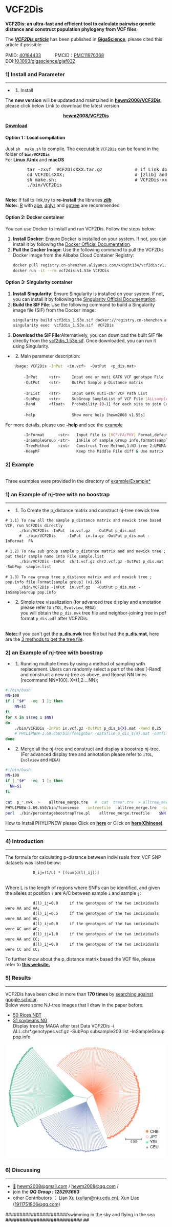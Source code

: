 # VCF2Dis
<b>VCF2Dis: an ultra-fast and efficient tool to calculate pairwise genetic distance and construct population phylogeny from VCF files</b>

The <i><b>[VCF2Dis article](https://doi.org/10.1093/gigascience/giaf032)</b></i> has been published in <b> [GigaScience](https://doi.org/10.1093/gigascience/giaf032)</b>, please cited this article if possible


PMID: [40184433](https://pubmed.ncbi.nlm.nih.gov/40184433/)   &nbsp;&nbsp;&nbsp;&nbsp;&nbsp;&nbsp;&nbsp;&nbsp;&nbsp;    PMCID：[PMC11970368](https://pmc.ncbi.nlm.nih.gov/articles/PMC11970368/)    &nbsp;&nbsp;&nbsp;&nbsp;&nbsp;&nbsp;&nbsp;&nbsp;&nbsp;     DOI:[10.1093/gigascience/giaf032](https://doi.org/10.1093/gigascience/giaf032) 

###  1) Install and Parameter
------------

* 1) Install

The <b>new version</b> will be updated and maintained in <b>[hewm2008/VCF2Dis](https://github.com/hewm2008/VCF2Dis)</b>, please click below Link to download the latest version
</br><p align="center"><b>[hewm2008/VCF2Dis](https://github.com/hewm2008/VCF2Dis)</b></p>
<b> [Download](https://github.com/hewm2008/VCF2Dis/archive/v1.55.tar.gz) </b>

#### Option 1 :   Local compilation
Just `sh  make.sh`  to compile. The executable `VCF2Dis` can be found in the folder of <b>`bin/VCF2Dis`</b>
  </br> For <b>Linux /Unix </b> and <b>macOS</b>
  <pre>
        tar -zxvf  VCF2DisXXX.tar.gz            # if Link do not work ,Try <b>re-install</b> [zlib]library
        cd VCF2DisXXX;                          # [zlib] and copy them to the library Dir
        sh make.sh;                             # VCF2Dis-xx/src/include/zlib
        ./bin/VCF2Dis
  </pre>
  
**Note:** If fail to link,try to <b>re-install</b> the libraries [**_zlib_**](https://zlib.net/)
</br>**Note:**: [R](https://www.r-project.org/) with [ape](https://cran.r-project.org/web/packages/ape/index.html), [dplyr](https://cran.r-project.org/web/packages/dplyr/index.html) and  [ggtree](https://www.bioconductor.org/packages/release/bioc/html/ggtree.html) are recommended

#### Option 2: Docker container
You can use Docker to install and run VCF2Dis. Follow the steps below:
1. **Install Docker**: Ensure Docker is installed on your system. If not, you can install it by following the [Docker Official Documentation](https://docs.docker.com/get-docker/).
2. **Pull the Docker Image**: Use the following command to pull the VCF2Dis Docker image from the Alibaba Cloud Container Registry:
    ```sh
    docker pull registry.cn-shenzhen.aliyuncs.com/knight134/vcf2dis:v1.53e    ##  Docker image from the Alibaba Cloud Container Registry
    docker run -it --rm vcf2dis:v1.53e VCF2Dis                                ## After pulling the image, you can run the containe
    ```
#### Option 3: Singularity container   
1. **Install Singularity**: Ensure Singularity is installed on your system. If not, you can install it by following the [Singularity Official Documentation](https://sylabs.io/guides/3.5/user-guide/).
2. **Build the SIF File**: Use the following command to build a Singularity image file (SIF) from the Docker image:
    ```sh
    singularity build vcf2dis_1.53e.sif docker://registry.cn-shenzhen.aliyuncs.com/knight134/vcf2dis:v1.53e   # you can download follows 
    singularity exec  vcf2dis_1.53e.sif  VCF2Dis
    ```
3. **Download the SIF File**:Alternatively, you can download the built SIF file directly from the [vcf2dis_1.53e.sif](https://github.com/hewm2008/VCF2Dis/releases/download/v1.53/vcf2dis_1.53e.sif). Once downloaded, you can run it using Singularity.

* 2)  Main parameter description:
```sh
	Usage: VCF2Dis -InPut  <in.vcf>  -OutPut  <p_dis.mat>

		-InPut     <str>     Input one or muti GATK VCF genotype File
		-OutPut    <str>     OutPut Sample p-Distance matrix

		-InList    <str>     Input GATK muti-chr VCF Path List
		-SubPop    <str>     SubGroup SampleList of VCF File [ALLsample]
		-Rand      <float>   Probability (0-1] for each site to join Calculation [1]

		-help                Show more help [hewm2008 v1.55s]

 ```
For more details, please use <b>-help </b> and see the [example](https://github.com/hewm2008/VCF2Dis/blob/main/example)
```sh
		-InFormat      <str>   Input File is [VCF/FA/PHY] Format,defaut: [VCF]
		-InSampleGroup <str>   InFile of sample Group info,format(sample groupA)
		-TreeMethod    <int>   Construct Tree Method,1:NJ-tree 2:UPGMA-tree [1]
		-KeepMF                Keep the Middle File diff & Use matrix
```


### 2) Example
</br> Three examples were provided in the directory of [example/Example*](https://github.com/hewm2008/VCF2Dis/blob/main/example)

###  1) an Example of nj-tree with no boostrap
------------

* 1) To Create the p_distance matrix and construct nj-tree newick tree

```
# 1.1) To new all the sample p_distance matrix and newick tree based VCF, run VCF2Dis directly
      ./bin/VCF2Dis	-InPut	in.vcf.gz	-OutPut p_dis.mat
      #  ./bin/VCF2Dis     -InPut  in.fa.gz	-OutPut p_dis.mat -InFormat  FA

# 1.2) To new sub group sample p_distance matrix and and newick tree ; put their sample name into File sample.list
      ./bin/VCF2Dis	-InPut	chr1.vcf.gz chr2.vcf.gz	-OutPut p_dis.mat  -SubPop  sample.list

# 1.3) To new group tree p_distance matrix and and newick tree ; pop.info file Format[sample group] (v1.55)
      ./bin/VCF2Dis	-InPut	in.vcf.gz	-OutPut p_dis.mat -InSampleGroup pop.info

```

* 2) Simple tree visualization  (for advanced tree display and annotation please refer  to `iTOL`, `Evolview`, `MEGA`)
 </br>you will obtain the `p_dis.nwk` tree file and neighbor-joining tree in pdf format `p_dis.pdf` after VCF2Dis. 

 </br>**Note:**:if you can't get the <b>p_dis.nwk</b> tree file but had the <b>p_dis.mat</b>, here are the [3 methods to get the tree file](https://github.com/hewm2008/VCF2Dis/blob/main/OtherWay2ConstructTree.md).


###  2) an Example of nj-tree with boostrap

* 1) Running multiple times by using  a method of sampling with replacement.
Users can randomly select  a part of the sites [-Rand] and construct a new nj-tree as above, and Repeat NN times [recommand NN=100]. X=(1,2....NN);

```sh
#!/bin/bash
NN=100
if [ "$#"  -eq  1 ]; then
	NN=$1
fi
for X in $(seq 1 $NN)
do
	./bin/VCF2Dis -InPut in.vcf.gz -OutPut p_dis_${X}.mat -Rand 0.25
    # PHYLIPNEW-3.69.650/bin/fneighbor -datafile p_dis_${X}.mat -outfile tree.out1_${X}.txt -matrixtype s -treetype n -outtreefile tree.out2_${X}.tre
done
```
* 2) Merge all the nj-tree and construct  and display a boostrap nj-tree. (For advanced display tree and annotation please refer to `iTOL`, `Evolview` and `MEGA`)

```sh
#!/bin/bash
NN=100
if [ "$#"  -eq  1 ]; then
  NN=$1
fi

cat  p_*.nwk  >    alltree_merge.tre   #  cat  tree*.tre  > alltree_merge.tre
PHYLIPNEW-3.69.650/bin/fconsense   -intreefile   alltree_merge.tre  -outfile out  -treeprint Y
perl  ./bin/percentageboostrapTree.pl    alltree_merge.treefile    $NN    Final_boostrap.tre  # NN is the input number

```
How to Install PHYLIPNEW please Click on <b> [here](https://github.com/hewm2008/VCF2Dis/blob/main/Install.NJ.en.md)</b> or Click on <b>[here(Chinese)](https://github.com/hewm2008/VCF2Dis/blob/main/Install.NJ.cn.md)</b>

------------
###  4) Introduction
------------
The formula for calculating p-distance between indivisuals from VCF SNP datasets was listed below:  

                D_ij=(1/L) * [(sum(d(l)_ij))]

  </br> Where L is the length of regions where SNPs can be identified, and given the alleles at position `l` are A/C between sample `i` and sample `j`:
```
            d(l)_ij=0.0     if the genotypes of the two individuals were AA and AA;
            d(l)_ij=0.5     if the genotypes of the two individuals were AA and AC;
            d(l)_ij=0.0     if the genotypes of the two individuals were AC and AC;
            d(l)_ij=1.0     if the genotypes of the two individuals were AA and CC;
            d(l)_ij=0.0     if the genotypes of the two individuals were CC and CC;
```
To further know about the p_distance matrix based the VCF file, please refer to <b>[this website.](https://phylipweb.github.io/phylip/doc/distance.html)</b>
###  5) Results
------------
VCF2Dis have been cited in more than <b> 170 times </b> by [searching against google scholar](https://scholar.google.com.hk/scholar?hl=zh-CN&as_sdt=0%2C5&q=VCF2Dis&btnG=).
</br>Below were some NJ-tree images that I draw in the paper before.

* [50 Rices NBT](https://www.nature.com/articles/nbt.2050/figures/1)
* [31 soybeans NG](https://www.nature.com/articles/ng.715/figures/1)
</br>Display tree by MAGA after test Data VCF2Dis  -i ALL.chr*.genotypes.vcf.gz -SubPop  subsample203.list -InSampleGroup pop.info

![example1.png](https://github.com/hewm2008/VCF2Dis/blob/main/example/Example1/OUT.png)


###  6) Discussing
------------
- [:email:](https://github.com/hewm2008/VCF2Dis) hewm2008@gmail.com / hewm2008@qq.com / 
- join the<b><i> QQ Group : 125293663</b></i>
- other Contributors ： Lian Xu (xulian@ntu.edu.cn);   Xun Liao (1911751806@qq.com）


######################swimming in the sky and flying in the sea ########################### ##
